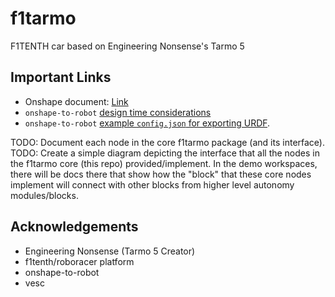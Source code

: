 # f1tarmo
F1TENTH car based on Engineering Nonsense's Tarmo 5

## Important Links
- Onshape document: [Link](https://cad.onshape.com/documents/61ba5ba62381fd64bbeea859/w/cb2fd1f3287b069a6eae6b15/e/617dda5fe1f5b2023eaf39f8?renderMode=0&uiState=68101d46feeb8b496e8bb9f5)
- `onshape-to-robot` [design time considerations](https://onshape-to-robot.readthedocs.io/en/latest/exporter_urdf.html)
- `onshape-to-robot` [example `config.json` for exporting
  URDF](https://onshape-to-robot.readthedocs.io/en/latest/exporter_urdf.html#config-json-entries-urdf).


TODO: Document each node in the core f1tarmo package (and its interface).
TODO: Create a simple diagram depicting the interface that all the nodes in the
f1tarmo core (this repo) provided/implement. In the demo workspaces, there will
be docs there that show how the "block" that these core nodes implement will
connect with other blocks from higher level autonomy modules/blocks.

## Acknowledgements
- Engineering Nonsense (Tarmo 5 Creator)
- f1tenth/roboracer platform
- onshape-to-robot
- vesc
